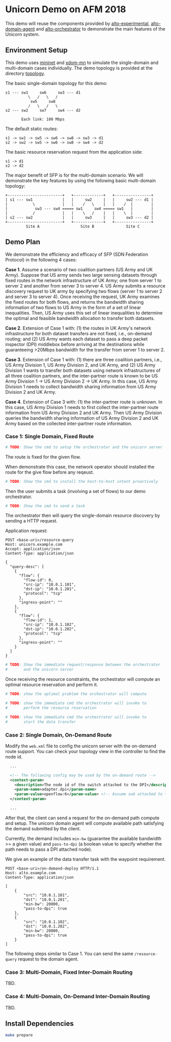 # Unicorn Demo on AFM 2018

This demo will reuse the components provided by
[alto-experimental](https://github.com/openalto/alto-experimental),
[alto-domain-agent](https://github.com/openalto/alto-domain-agent) and
[alto-orchestrator](https://github.com/openalto/alto-orchestrator) to
demonstrate the main features of the Unicorn system.

## Environment Setup

This demo uses [mininet](https://github.com/mininet/mininet) and
[xdom-mn](https://github.com/openalto/xdom-mn) to simulate the single-domain
and multi-domain cases individually. The demo topology is provided at the
directory
[topology](https://github.com/openalto/demo-utils/tree/afm2018/topology).

The basic single-domain topology for this demo:

```
s1 --- sw1     sw6     sw3 --- d1
          \   /   \   /
           sw5     sw8
          /   \   /   \
s2 --- sw2     sw7     sw4 --- d2

       Each link: 100 Mbps
```

The default static routes:

```
s1 -> sw1 -> sw5 -> sw6 -> sw8 -> sw3 -> d1
s2 -> sw2 -> sw5 -> sw6 -> sw8 -> sw4 -> d2
```

The basic resource reservation request from the application side:

```
s1 -> d1
s2 -> d2
```

The major benefit of SFP is for the multi-domain scenario. We will demonstrate
the key features by using the following basic multi-domain topology:

```
+------------------------+   +-------------+   +----------------+
| s1 --- sw1             |   |     sw2     |   |     sw2 --- d1 |
|           \            |   |    /   \    |   |    /  |        |
|            sw3 --- sw4 ===== sw1     sw4 ===== sw1   |        |
|           /            |   |    \   /    |   |    \  |        |
| s2 --- sw2             |   |     sw3     |   |     sw3 --- d2 |
+------------------------+   +-------------+   +----------------+
         Site A                  Site B              Site C
```

## Demo Plan

We demonstrate the efficiency and efficacy of SFP (SDN Federation Protocol) in
the following 4 cases:

**Case 1**. Assume a scenario of two coalition partners (US Army and UK Army).
Suppose that US army sends two large sensing datasets through fixed routes in
the network infrastructure of UK Army; one from server 1 to server 2 and
another from server 3 to server 4. US Army submits a resource discovery request
to UK army by specifying two flows (server 1 to server 2 and server 3 to server
4). Once receiving the request, UK Army examines the fixed routes for both
flows, and returns the bandwidth sharing information of two flows to US Army in
the form of a set of linear inequalities. Then, US Army uses this set of linear
inequalities to determine the optimal and feasible bandwidth allocation to
transfer both datasets.

**Case 2**. Extension of Case 1 with: (1) the routes in UK Army's network
infrastructure for both dataset transfers are not fixed, i.e., on-demand
routing; and (2) US Army wants each dataset to pass a deep packet inspector
(DPI) middlebox before arriving at the destinations while guaranteeing >20Mbps
bandwidth for the transfer from server 1 to server 2.

**Case 3**. Extension of Case 1 with: (1) there are three coalition partners, i.e.,
US Army Division 1, US Army Division 2, and UK Army, and (2) US Army Division 1
wants to transfer both datasets using network infrastructures of all three
coalition partners, and the inter-partner route is known to be US Army Division
1 -> US Army Division 2 -> UK Army. In this case, US Army Division 1 needs to
collect bandwidth sharing information from US Army Division 2 and UK Army.

**Case 4**. Extension of Case 3 with: (1) the inter-partner route is unknown. In
this case, US Army Division 1 needs to first collect the inter-partner route
information from US Army Division 2 and UK Army. Then US Army Division queries
the bandwidth sharing information of US Army Division 2 and UK Army based on
the collected inter-partner route information.

### Case 1: Single Domain, Fixed Route

``` bash
# TODO: Show the cmd to setup the orchestrator and the unicorn server

```

The route is fixed for the given flow.

When demonstrate this case, the network operator should installed the route for
the give flow before any reqeust.

``` bash
# TODO: Show the cmd to install the host-to-host intent proactively

```

Then the user submits a task (involving a set of flows) to our demo
orchestrator.

``` bash
# TODO: Show the cmd to send a task

```

The orchestrator then will query the single-domain resource discovery by
sending a HTTP request.

Application request:

``` http
POST <base-uri>/resource-query
Host: unicorn.example.com
Accept: application/json
Content-Type: application/json

{
  "query-desc": [
    {
      "flow": {
        "flow-id": 0,
        "src-ip": "10.0.1.101",
        "dst-ip": "10.0.1.201",
        "protocol": "tcp"
      },
      "ingress-point": ""
    },
    {
      "flow": {
        "flow-id": 1,
        "src-ip": "10.0.1.102",
        "dst-ip": "10.0.1.202",
        "protocol": "tcp"
      },
      "ingress-point": ""
    }
  ]
}
```

``` bash
# TODO: Show the immediate request/response between the orchestrator
#       and the unicorn server

```

Once receiving the resource constraints, the orchestrator will compute an
optimal resource reservation and perform it.

``` bash
# TODO: show the optimal problem the orchestrator will compute 

# TODO: show the immediate cmd the orchestrator will invoke to
#       perform the resource reservation

# TODO: show the immediate cmd the orchestrator will invoke to
#       start the data transfer

```

### Case 2: Single Domain, On-Demand Route

Modify the `web.xml` file to config the unicorn server with the on-demand route
support. You can check your topology view in the controller to find the node
id.

``` xml
  ...

  <!-- The following config may be used by the on-demand route -->
  <context-param>
    <description>The node id of the switch attached to the DPI</description>
    <param-name>adapter.dpi</param-name>
    <param-value>openflow:6</param-value> <!-- Assume sw6 attached to the DPI node -->
  </context-param>

  ...
```

After that, the client can send a request for the on-demand path compute and
setup. The unicorn domain agent will compute available path satisfying the
demand submitted by the client.

Currently, the demand includes `min-bw` (guarantee the available bandwidth >= a
given value) and `pass-to-dpi` (a boolean value to specify whether the path
needs to pass a DPI attached node).

We give an example of the data transfer task with the waypoint requirement.

``` http
POST <base-uri>/on-demand-deploy HTTP/1.1
Host: alto.example.com
Content-Type: application/json

[
    {
        "src": "10.0.1.101",
        "dst": "10.0.1.201",
        "min-bw": 20000,
        "pass-to-dpi": true
    },
    {
        "src": "10.0.1.102",
        "dst": "10.0.1.202",
        "min-bw": 20000,
        "pass-to-dpi": true
    }
]
```

The following steps similar to Case 1. You can send the same `/resource-query`
request to the domain agent.

### Case 3: Multi-Domain, Fixed Inter-Domain Routing

TBD.

### Case 4: Multi-Domain, On-Demand Inter-Domain Routing

TBD.

## Install Dependencies

``` bash
make prepare
```

